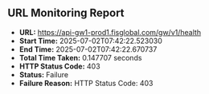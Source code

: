 ## URL Monitoring Report

- **URL:** https://api-gw1-prod1.fisglobal.com/gw/v1/health
- **Start Time:** 2025-07-02T07:42:22.523030
- **End Time:** 2025-07-02T07:42:22.670737
- **Total Time Taken:** 0.147707 seconds
- **HTTP Status Code:** 403
- **Status:** Failure
- **Failure Reason:** HTTP Status Code: 403
